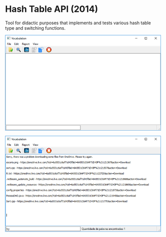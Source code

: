 # Hash Table API (2014)
Tool for didactic purposes that implements and tests various hash table type and switching functions.

<p align="center"> <img src="imgs/1.png"></p>
<p align="center"> <img src="imgs/2.png"></p>
